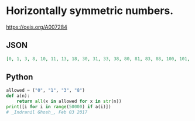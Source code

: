 # Horizontally symmetric numbers\.
https://oeis.org/A007284
## JSON
```JSON
[0, 1, 3, 8, 10, 11, 13, 18, 30, 31, 33, 38, 80, 81, 83, 88, 100, 101, 103, 108, 110, 111, 113, 118, 130, 131, 133, 138, 180, 181, 183, 188, 300, 301, 303, 308, 310, 311, 313, 318, 330, 331, 333, 338, 380, 381, 383, 388, 800, 801, 803, 808, 810, 811, 813, 818]
```
## Python
```Python
allowed = ("0", "1", "3", "8")
def a(n):
    return all(x in allowed for x in str(n))
print([i for i in range(50000) if a(i)])
# _Indranil Ghosh_, Feb 03 2017
```
